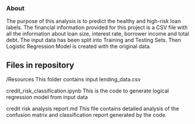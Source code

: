### About  

The purpose of this analysis is to predict the healthy and high-risk loan labels. The financial information provided for this project is a CSV file with all the information about loan size, interest rate, borrower income and total debt. The input data has been split into Training and Testing Sets. Then Logistic Regression Model is created with the original data.

## Files in repository
/Resources 
This folder contains input lending_data.csv

credit_risk_classification.ipynb
This is the code to generate logical regression model from input data

credit risk analysis report.md
This file contains detailed analysis of the confusion matrix and classification report generated by the code.